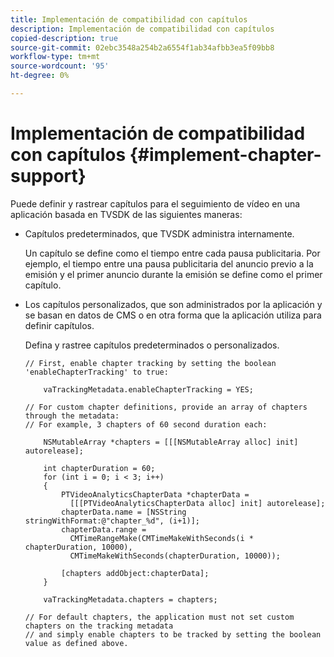 ```yaml
---
title: Implementación de compatibilidad con capítulos
description: Implementación de compatibilidad con capítulos
copied-description: true
source-git-commit: 02ebc3548a254b2a6554f1ab34afbb3ea5f09bb8
workflow-type: tm+mt
source-wordcount: '95'
ht-degree: 0%

---
```


# Implementación de compatibilidad con capítulos {#implement-chapter-support}

Puede definir y rastrear capítulos para el seguimiento de vídeo en una aplicación basada en TVSDK de las siguientes maneras:

* Capítulos predeterminados, que TVSDK administra internamente.

  Un capítulo se define como el tiempo entre cada pausa publicitaria. Por ejemplo, el tiempo entre una pausa publicitaria del anuncio previo a la emisión y el primer anuncio durante la emisión se define como el primer capítulo.
* Los capítulos personalizados, que son administrados por la aplicación y se basan en datos de CMS o en otra forma que la aplicación utiliza para definir capítulos.

  Defina y rastree capítulos predeterminados o personalizados.

  ```
  // First, enable chapter tracking by setting the boolean 'enableChapterTracking' to true: 
  
      vaTrackingMetadata.enableChapterTracking = YES; 
  
  // For custom chapter definitions, provide an array of chapters through the metadata:  
  // For example, 3 chapters of 60 second duration each: 
  
      NSMutableArray *chapters = [[[NSMutableArray alloc] init] autorelease]; 
  
      int chapterDuration = 60; 
      for (int i = 0; i < 3; i++) 
      { 
          PTVideoAnalyticsChapterData *chapterData =  
            [[[PTVideoAnalyticsChapterData alloc] init] autorelease]; 
          chapterData.name = [NSString stringWithFormat:@"chapter_%d", (i+1)]; 
          chapterData.range =  
            CMTimeRangeMake(CMTimeMakeWithSeconds(i * chapterDuration, 10000),  
            CMTimeMakeWithSeconds(chapterDuration, 10000)); 
  
          [chapters addObject:chapterData]; 
      } 
  
      vaTrackingMetadata.chapters = chapters; 
  
  // For default chapters, the application must not set custom chapters on the tracking metadata  
  // and simply enable chapters to be tracked by setting the boolean value as defined above.
  ```
